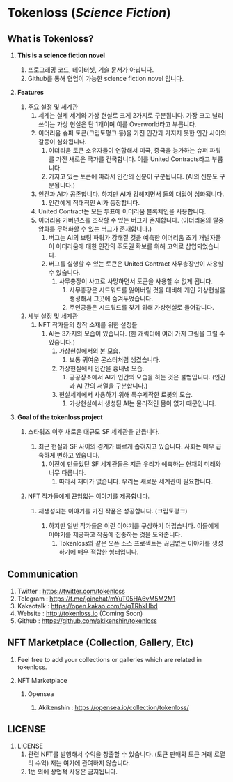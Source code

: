 # Tokenloss (*Science Fiction*)

## What is Tokenloss?

1. **This is a science fiction novel** 

   1. 프로그래밍 코드, 데이터셋, 기술 문서가 아닙니다.
   2. Github를 통해 협업이 가능한 science fiction novel 입니다.

2. **Features**

   1. 주요 설정 및 세계관
      1. 세계는 실제 세계와 가상 현실로 크게 2가지로 구분됩니다. 가장 크고 널리 쓰이는 가상 현실은 단 1개이며 이를 Overworld라고 부릅니다.
      2. 이더리움 슈퍼 토큰(크립토펑크 등)을 가진 인간과 가지지 못한 인간 사이의 갈등이 심화됩니다.
         1. 이더리움 토큰 소유자들이 연합해서 미국, 중국을 능가하는 슈퍼 파워를 가진 새로운 국가를 건국합니다. 이를 United Contracts라고 부릅니다.
         2. 가지고 있는 토큰에 따라서 인간의 신분이 구분됩니다. (AI의 신분도 구분됩니다.)
      3. 인간과 AI가 공존합니다. 하지만 AI가 강해지면서 둘의 대립이 심화됩니다.
         1. 인간에게 적대적인 AI가 등장합니다.
      4.  United Contract는 모든 투표에 이더리움 블록체인을 사용합니다. 
         1. 이더리움 거버넌스를 조작할 수 있는 버그가 존재합니다. (이더리움의 탈중앙화를 무력화할 수 있는 버그가 존재합니다.)
            1. 버그는 AI의 보팅 파워가 강해질 것을 예측한 이더리움 초기 개발자들이 이더리움에 대한 인간의 주도권 확보를 위해 고의로 삽입되었습니다.
            2. 버그를 실행할 수 있는 토큰은 United Contract 사무총장만이 사용할 수 있습니다.
               1. 사무총장이 사고로 사망하면서 토큰을 사용할 수 없게 됩니다.
                  1. 사무총장은 시드워드를 잃어버릴 것을 대비해 개인 가상현실을 생성해서 그곳에 숨겨두었습니다.
                  2. 주인공들은 시드워드를 찾기 위해 가상현실로 들어갑니다.
   2. 세부 설정 및 세계관
      1. NFT 작가들의 창작 소재를 위한 설정들
         1. AI는 3가지의 모습이 있습니다. (한 캐릭터에 여러 가지 그림을 그릴 수 있습니다.)
            1. 가상현실에서의 본 모습.
               1. 보통 귀여운 몬스터처럼 생겼습니다.
            2. 가상현실에서 인간을 흉내낸 모습.
               1. 공공장소에서 AI가 인간의 모습을 하는 것은 불법입니다. (인간과 AI 간의 서열을 구분합니다.)
            3. 현실세계에서 사용하기 위해 특수제작한 로봇의 모습.
               1. 가상현실에서 생성된 AI는 물리적인 몸이 없기 때문입니다.

3. **Goal of the tokenloss project**

   1. 스타워즈 이후 새로운 대규모 SF 세계관을 만듭니다.

      1. 최근 현실과 SF 사이의 경계가 빠르게 좁혀지고 있습니다. 사회는 매우 급속하게 변하고 있습니다.
         1. 이전에 만들었던 SF 세계관들은 지금 우리가 예측하는 현재의 미래와 너무 다릅니다. 
            1. 따라서 재미가 없습니다. 우리는 새로운 세계관이 필요합니다.

   2. NFT 작가들에게 끈임없는 이야기를 제공합니다.

      1. 재생성되는 이야기를 가진 작품은 성공합니다. (크립토펑크)

         1. 하지만 일반 작가들은 이런 이야기를 구상하기 어렵습니다. 이들에게 이야기를 제공하고 작품에 집중하는 것을 도와줍니다.
            1. Tokenloss와 같은 오픈 소스 프로젝트는 끊임없는 이야기를 생성하기에 매우 적합한 형태입니다.

         

## Communication

1. Twitter : https://twitter.com/tokenloss
2. Telegram : https://t.me/joinchat/mYuT05HA6vM5M2M1
3. Kakaotalk : https://open.kakao.com/o/gTRhkHbd
4. Website : http://tokenloss.io (Coming Soon)
5. Github : https://github.com/akikenshin/tokenloss



## NFT Marketplace (Collection, Gallery, Etc)

1. Feel free to add your collections or galleries which are related in tokenloss.

2. NFT Marketplace 

   1. Opensea 

      1. Akikenshin : https://opensea.io/collection/tokenloss/

      

## LICENSE

1. LICENSE
   1. 관련 NFT를 발행해서 수익을 창출할 수 있습니다.  (토큰 판매와 토큰 거래 로열티 수익) 저는 여기에 관여하지 않습니다.
   2. 1번 외에 상업적 사용은 금지됩니다.

